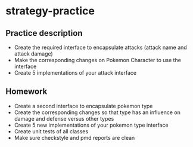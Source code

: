# strategy-practice

## Practice description

- Create the required interface to encapsulate attacks (attack name and attack damage)
- Make the corresponding changes on Pokemon Character to use the interface
- Create 5 implementations of your attack interface

## Homework
- Create a second interface to encapsulate pokemon type
- Create the corresponding changes so that type has an influence on damage and defense versus other types
- Create 5 new implementations of your pokemon type interface
- Create unit tests of all classes
- Make sure checkstyle and pmd reports are clean


